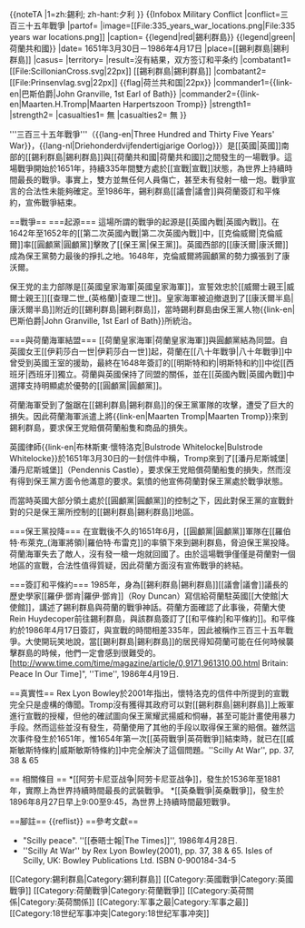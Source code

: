 {{noteTA
|1=zh:錫利; zh-hant:夕利
}}
{{Infobox Military Conflict
|conflict=三百三十五年戰爭
|partof=
|image=[[File:335_years_war_locations.png|File:335 years war locations.png]]
|caption=
{{legend|red|錫利群島}}
{{legend|green|荷蘭共和國}}
|date= 1651年3月30日－1986年4月17日
|place=[[錫利群島|錫利群島]]
|casus=
|territory=
|result=沒有結果，双方签订和平条约
|combatant1=[[File:ScillonianCross.svg|22px]] [[錫利群島|錫利群島]] 
|combatant2=[[File:Prinsenvlag.svg|22px]] {{flag|荷兰共和国|22px}}
|commander1={{link-en|巴斯伯爵|John Granville, 1st Earl of Bath}}
|commander2={{link-en|Maarten.H.Tromp|Maarten Harpertszoon Tromp}}
|strength1=
|strength2=
|casualties1= 無
|casualties2= 無
}}

'''三百三十五年戰爭'''（{{lang-en|Three Hundred and Thirty Five Years' War}}，{{lang-nl|Driehonderdvijfendertigjarige Oorlog}}）是[[英國|英國]]南部的[[錫利群島|錫利群島]]與[[荷蘭共和國|荷蘭共和國]]之間發生的一場戰爭。這場戰爭開始於1651年，持續335年間雙方處於[[宣戰|宣戰]]狀態，為世界上持續時間最長的戰爭。事實上，雙方並無任何人員傷亡，甚至未有發射一槍一炮。戰爭宣言的合法性未能夠確定。至1986年，錫利群島[[議會|議會]]與荷蘭簽訂和平條約，宣佈戰爭結束。

==戰爭==
===起源===
這場所謂的戰爭的起源是[[英國內戰|英國內戰]]。在1642年至1652年的[[第二次英國內戰|第二次英國內戰]]中，[[克倫威爾|克倫威爾]]率[[圓顱黨|圓顱黨]]擊敗了[[保王黨|保王黨]]。英國西部的[[康沃爾|康沃爾]]成為保王黨勢力最後的掙扎之地。1648年，克倫威爾將圓顱黨的勢力擴張到了康沃爾。

保王党的主力部隊是[[英國皇家海軍|英國皇家海軍]]，宣誓效忠於[[威爾士親王|威爾士親王]][[查理二世_(英格蘭)|查理二世]]。皇家海軍被迫撤退到了[[康沃爾半島|康沃爾半島]]附近的[[錫利群島|錫利群島]]，當時錫利群島由保王黨人物{{link-en|巴斯伯爵|John Granville, 1st Earl of Bath}}所統治。

===與荷蘭海軍結盟===
[[荷蘭皇家海軍|荷蘭皇家海軍]]與圓顱黨結為同盟。自英國女王[[伊莉莎白一世|伊莉莎白一世]]起，荷蘭在[[八十年戰爭|八十年戰爭]]中曾受到英國王室的援助，最終在1648年簽訂的[[明斯特和約|明斯特和約]]中從[[西班牙|西班牙]]獨立。荷蘭與英國保持了同盟的關係，並在[[英國內戰|英國內戰]]中選擇支持明顯處於優勢的[[圓顱黨|圓顱黨]]。

荷蘭海軍受到了盤踞在[[錫利群島|錫利群島]]的保王黨軍隊的攻擊，遭受了巨大的損失。因此荷蘭海軍派遣上將{{link-en|Maarten Tromp|Maarten Tromp}}來到錫利群島，要求保王党賠償荷蘭船隻和商品的損失。

英國律師{{link-en|布林斯東·懷特洛克|Bulstrode Whitelocke|Bulstrode Whitelocke}}於1651年3月30日的一封信件中稱，Tromp來到了[[潘丹尼斯城堡|潘丹尼斯城堡]]（Pendennis Castle），要求保王党賠償荷蘭船隻的損失，然而沒有得到保王黨方面令他滿意的要求。氣憤的他宣佈荷蘭對保王黨處於戰爭狀態。

而當時英國大部分領土處於[[圓顱黨|圓顱黨]]的控制之下，因此對保王黨的宣戰針對的只是保王黨所控制的[[錫利群島|錫利群島]]地區。

===保王黨投降===
在宣戰後不久的1651年6月，[[圓顱黨|圓顱黨]]軍隊在[[羅伯特·布萊克_(海軍將領)|羅伯特·布雷克]]的率領下來到錫利群島，脅迫保王黨投降。荷蘭海軍失去了敵人，沒有發一槍一炮就回國了。由於這場戰爭僅僅是荷蘭對一個地區的宣戰，合法性值得質疑，因此荷蘭方面沒有宣佈戰爭的終結。

===簽訂和平條約===
1985年，身為[[錫利群島|錫利群島]][[議會|議會]]議長的歷史學家[[羅伊·鄧肯|羅伊·鄧肯]]（Roy Duncan）寫信給荷蘭駐英國[[大使館|大使館]]，講述了錫利群島與荷蘭的戰爭神話。荷蘭方面確認了此事後，荷蘭大使Rein Huydecoper前往錫利群島，與該群島簽訂了[[和平條約|和平條約]]。和平條約於1986年4月17日簽訂，與宣戰的時間相差335年，因此被稱作三百三十五年戰爭。大使開玩笑地說，當[[錫利群島|錫利群島]]的居民得知荷蘭可能在任何時候襲擊群島的時候，他們一定會感到很難受的。<ref>[http://www.time.com/time/magazine/article/0,9171,961310,00.html Britain: Peace In Our Time]", ''Time'', 1986年4月19日.</ref>

==真實性==
Rex Lyon Bowley於2001年指出，懷特洛克的信件中所提到的宣戰完全只是虛構的傳聞。Tromp沒有獲得其政府可以對[[錫利群島|錫利群島]]上叛軍進行宣戰的授權，但他的確試圖向保王黨耀武揚威和恫嚇，甚至可能計畫使用暴力手段。然而這些並沒有發生，荷蘭使用了其他的手段以取得保王黨的賠償。雖然這次事件發生於1651年，惟1654年第一次[[英荷戰爭|英荷戰爭]]結束時，就已在[[威斯敏斯特條約|威斯敏斯特條約]]中完全解決了這個問題。<ref>''Scilly At War'', pp. 37, 38 & 65</ref>

== 相關條目 ==
*[[阿劳卡尼亚战争|阿劳卡尼亚战争]]，發生於1536年至1881年，實際上為世界持續時間最長的武裝戰爭。
*[[英桑戰爭|英桑戰爭]]，發生於1896年8月27日早上9:00至9:45，為世界上持續時間最短戰爭。

==腳註==
{{reflist}}
==參考文獻==
* "Scilly peace". ''[[泰晤士報|The Times]]'', 1986年4月28日.
*  ''Scilly At War'' by Rex Lyon Bowley(2001), pp. 37, 38 & 65. Isles of Scilly, UK: Bowley Publications Ltd. ISBN 0-900184-34-5

[[Category:錫利群島|Category:錫利群島]]
[[Category:英國戰爭|Category:英國戰爭]]
[[Category:荷蘭戰爭|Category:荷蘭戰爭]]
[[Category:英荷關係|Category:英荷關係]]
[[Category:军事之最|Category:军事之最]]
[[Category:18世纪军事冲突|Category:18世纪军事冲突]]